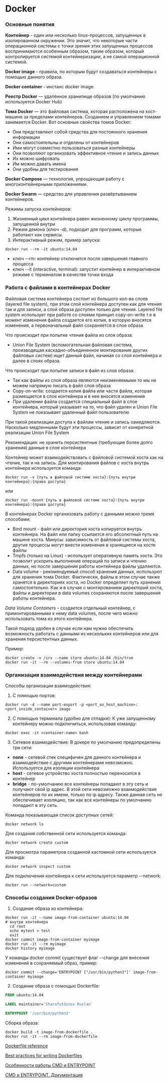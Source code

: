 # Docker

### Основные понятия

**Контейнер** - один или несколько linux-процессов, запущенных в изолированном окружении. 
Это значит, что некоторые части операционной системы с точки зрения этих запущенных процессов 
воспринимаются особенным образом, таким образом, который контролируется системой контейнеризации,
а не самой операционной системой.

**Docker image** - правила, по которым будут создаваться контейнеры с помощью
данного образа.

**Docker container** - инстанс docker image.

**Реестр Docker** — удалённое хранилище образов (по умолчанию используется Docker Hub)

**Тома Docker** — это файловая система, которая расположена на хост-машине за пределами контейнеров. 
Созданием и управлением томами занимается Docker. Вот основные свойства томов Docker:
* Они представляют собой средства для постоянного хранения информации
* Они самостоятельны и отделены от контейнеров
* Ими могут совместно пользоваться разные контейнеры
* Они позволяют организовать эффективное чтение и запись данных
* Их можно шифровать
* Им можно давать имена
* Они удобны для тестирования

**Docker Compose** — технология, упрощающая работу с многоконтейнерными приложениями.

**Docker Swarm** — средство для управления развёртыванием контейнеров.

Режимы запуска контейнеров:
1) Жизненный цикл контейнера равен жизненному циклу программы, запущенной внутри
2) Режим демона (ключ -d), подходит для программ, которые работают как сервисы.
3) Интерактивный режим, пример запуска: 
```shell
docker run --rm -it ubuntu:14.04
```
* ключ --rm: контейнер отключится после завершения главного процесса
* ключ --it (interactive, terminal): запустит контейнер в интерактивном режиме 
с терминалом в качестве точки входа

### Работа с файлами в контейнерах Docker

Файловая система контейнера состоит из большого кол-ва слоев (layered file system), 
при этом слой контейнера доступен как для чтения так и для записи, 
а слой образа доступен только для чтения. Layered file system использует при работе со слоями 
принцип сopy-on-write т.е в момент изменения файла создается его копия, в которую вносятся 
изменения, а первоначальный файл сохраняется в слое образа

Что происходит при попытке чтения файла из слоя образа: 
* Union File System (вспомогательная файловая система, производящая 
  каскадно-объединенное монтирование других файловых систем) ищет данный файл, 
  начиная со слоя контейнера и далее в слоях образа.

Что происходит при попытке записи в файл из слоя образа: 
* Так как файлы из слоя образа являются неизменяемыми 
  то мы не можем напрямую писать в файл слоя образа
* Copy-on-write: создается копия файла или части файла, 
  которая размещается в слое контейнера и в нее вносятся изменения
* При удалении файла создается специальный файл в слое контейнера, который указывает на то, 
  что файл удален и Union File System не показывает удаленный файл пользователю 

При такой реализации доступа к файлам чтение и запись замедляются. 
Насколько медленными будут эти процессы, зависит от конкретной реализации Union File System

Рекомендация: не хранить персистентные (требующие более долго хранения) данные
в слое контейнера

Контейнер может взаимодействовать с файловой системой хоста 
как на чтение, так и на запись. Для монтирования файлов с хоста внутрь контейнера
используется команда: 

```shell script
docker run -v {путь в файловой системе хоста}:{путь внутри контейнера}:{права доступа}
```
или
```shell script
docker run -mount {путь в файловой системе хоста}:{путь внутри контейнера}:{права доступа}
```

В контейнерах Docker организовать работу с данными можно тремя способами:

* Bind mount - файл или директория хоста копируется внутрь контейнера. На файл или папку ссылается его абсолютный путь 
  на машине хоста. Минусы: зависимость от файловой системы хоста, другие процессы могут внести изменения 
  в хранящиеся на хосте файлы
* Tmpfs (только на Linux) - использует оперативную память хоста. Это позволит ускорить выполнение операций по записи
  и чтению данных, но после завершения работы контейнера файлы удаляются. 
* Data volume - рекомендуемый способ хранения данных, используют для хранения тома Docker. Фактически, 
  файлы в этом случае также хранятся в директориях хоста, но Docker определяет путь хранения самостоятельно. 
  Как и в случае с монтированием директорий хоста, файлы и директории в data volumes сохраняются после завершения работы 
  контейнера.

*Data Volume Containers* - создается отдельный контейнер, с примонтированными к нему
data volumes, после чего можно использовать тома из этого контейнера. 

Такой подход удобен в случае если нам нужно обеспечить возможность работать с данными
из нескольких контейнеров или для хранения персистентных данных.

Пример:
```shell script
docker create -v /srv --name store ubuntu:14.04 /bin/true
docker run -it --rm --volumes-from store ubuntu:14.04
```


### Организация взаимодействия между контейнерами

Способы организации взаимодействия:
1) С помощью портов: 
```shell script
docker run -d --name port-export -p <port_on_host_machine>:<port_inside_container> image
```

2) С помощью терминала (удобно для отладки):
К уже запущенному контейнеру можно подключиться, использовав команду:
```shell script
docker exec -it <container-name> bash
```

3) Сетевое взаимодействие: 
В докере по умолчанию предопределены три сети: 
* **none** - сетевой стек специфичен для данного контейнера и взаимодействие 
с другими контейнерами невозможно. Используется для изоляции контейнера
* **host** - сетевое устройство хоста полностью переносится в контейнер
* **bridge** - по-умолчанию все контейнеры попадают в эту сеть и получают свой ip адрес.
В этой сети невозможно взаимодействие контейнеров по их имени, только по ip адресу.
Также данная сеть не обеспечивает изоляцию, так как все контейнеры по умолчанию попадают в эту сеть.

Команда показывающая список доступных сетей: 
```shell script
docker network ls
```

Для создания собственной сети используется команда: 
```shell script
docker network create custom
```

Для просмотра параметров созданной кастомной сети используется команда: 
```shell
docker network inspect custom
```

Для подключения контейнера к сети используется параметр --network: 
```shell script
docker run --network=custom
```

### Способы создания Docker-образов

1) Создание образа из контейнера: 
```shell
docker run -it --name image-from-container ubuntu:14.04
# внутри контейнера
  cd root
  echo mytext > test
  exit
docker commit image-from-container myimage
docker run -it --rm myimage
docker history myimage
```

У команды docker commit существует флаг --change для внесения изменений в сохраняемый образ, пример:
```shell
docker commit --change='ENTRYPOINT ["/usr/bin/python3"]' image-from-container myimage
```

2) Создание образа с помощью Dockerfile:
```dockerfile
FROM ubuntu:14.04

LABEL maintainer='Sharafutdinov Ruslan'

ENTRYPOINT '/usr/bin/python3'
```

Сборка образа: 
```shell
docker build -t image-from-dockerfile .
docker run -it --rm image-from-dockerfile
```

[Dockerfile reference](https://docs.docker.com/engine/reference/builder/)

[Best practices for writing Dockerfiles](https://docs.docker.com/develop/develop-images/dockerfile_best-practices/)

[Особенности работы CMD и ENTRYPOINT](https://habr.com/ru/company/southbridge/blog/329138/)

[CMD и ENTRYPOINT. Документация](https://docs.docker.com/engine/reference/builder/#entrypoint)

